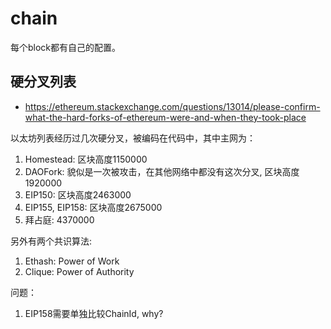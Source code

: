 # chain

每个block都有自己的配置。


## 硬分叉列表

- https://ethereum.stackexchange.com/questions/13014/please-confirm-what-the-hard-forks-of-ethereum-were-and-when-they-took-place

以太坊列表经历过几次硬分叉，被编码在代码中，其中主网为：
1. Homestead: 区块高度1150000
2. DAOFork: 貌似是一次被攻击，在其他网络中都没有这次分叉, 区块高度1920000
3. EIP150: 区块高度2463000
4. EIP155, EIP158: 区块高度2675000
5. 拜占庭: 4370000

另外有两个共识算法:
1. Ethash: Power of Work
2. Clique: Power of Authority

问题：
1. EIP158需要单独比较ChainId, why?
